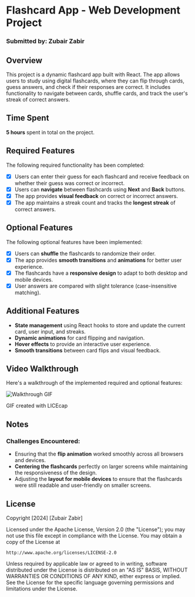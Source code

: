 # Flashcard App - Web Development Project

### Submitted by: Zubair Zabir

## Overview

This project is a dynamic flashcard app built with React. The app allows users to study using digital flashcards, where they can flip through cards, guess answers, and check if their responses are correct. It includes functionality to navigate between cards, shuffle cards, and track the user's streak of correct answers.

## Time Spent

**5 hours** spent in total on the project.

## Required Features

The following required functionality has been completed:

- [x] Users can enter their guess for each flashcard and receive feedback on whether their guess was correct or incorrect.
- [x] Users can **navigate** between flashcards using **Next** and **Back** buttons.
- [x] The app provides **visual feedback** on correct or incorrect answers.
- [x] The app maintains a streak count and tracks the **longest streak** of correct answers.

## Optional Features

The following optional features have been implemented:

- [x] Users can **shuffle** the flashcards to randomize their order.
- [x] The app provides **smooth transitions** and **animations** for better user experience.
- [x] The flashcards have a **responsive design** to adapt to both desktop and mobile devices.
- [x] User answers are compared with slight tolerance (case-insensitive matching).

## Additional Features

- **State management** using React hooks to store and update the current card, user input, and streaks.
- **Dynamic animations** for card flipping and navigation.
- **Hover effects** to provide an interactive user experience.
- **Smooth transitions** between card flips and visual feedback.

## Video Walkthrough

Here's a walkthrough of the implemented required and optional features:

![Walkthrough GIF](https://submissions.us-east-1.linodeobjects.com/web102/X1PeTnvD.gif)

GIF created with LICEcap

## Notes

### Challenges Encountered:

- Ensuring that the **flip animation** worked smoothly across all browsers and devices.
- **Centering the flashcards** perfectly on larger screens while maintaining the responsiveness of the design.
- Adjusting the **layout for mobile devices** to ensure that the flashcards were still readable and user-friendly on smaller screens.

## License

Copyright [2024] [Zubair Zabir]

Licensed under the Apache License, Version 2.0 (the "License");
you may not use this file except in compliance with the License.
You may obtain a copy of the License at

    http://www.apache.org/licenses/LICENSE-2.0

Unless required by applicable law or agreed to in writing, software
distributed under the License is distributed on an "AS IS" BASIS,
WITHOUT WARRANTIES OR CONDITIONS OF ANY KIND, either express or implied.
See the License for the specific language governing permissions and
limitations under the License.
